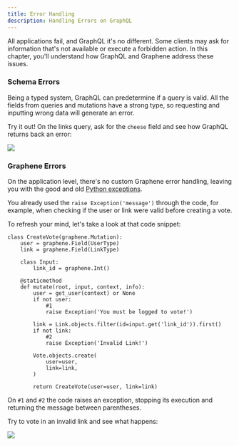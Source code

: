 ```yaml
---
title: Error Handling
description: Handling Errors on GraphQL
---
```


All applications fail, and GraphQL it's no different. Some clients may ask for information that's not available or execute a forbidden action. In this chapter, you'll understand how GraphQL and Graphene address these issues.

### Schema Errors
Being a typed system, GraphQL can predetermine if a query is valid. All the fields from queries and mutations have a strong type, so requesting and inputting wrong data will generate an error.

Try it out! On the links query, ask for the `cheese` field and see how GraphQL returns back an error:

![](http://i.imgur.com/9F0jCC7.png)

### Graphene Errors
On the application level, there's no custom Graphene error handling, leaving you with the good and old [Python exceptions](https://docs.python.org/3/tutorial/errors.html).

You already used the `raise Exception('message')` through the code, for example, when checking if the user or link were valid before creating a vote.

<Instruction>

To refresh your mind, let's take a look at that code snippet:

```python(path=".../graphql-python/hackernews/links/schema.py")
class CreateVote(graphene.Mutation):
    user = graphene.Field(UserType)
    link = graphene.Field(LinkType)

    class Input:
        link_id = graphene.Int()

    @staticmethod
    def mutate(root, input, context, info):
        user = get_user(context) or None
        if not user:
            #1
            raise Exception('You must be logged to vote!')

        link = Link.objects.filter(id=input.get('link_id')).first()
        if not link:
            #2
            raise Exception('Invalid Link!')

        Vote.objects.create(
            user=user,
            link=link,
        )

        return CreateVote(user=user, link=link)
```

</Instruction>

On `#1` and `#2` the code raises an exception, stopping its execution and returning the message between parentheses.

Try to vote in an invalid link and see what happens:

![](http://i.imgur.com/8L4eP3J.png)
